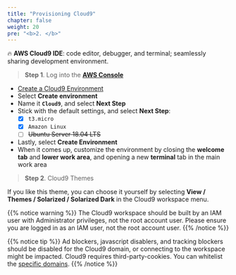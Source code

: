 ```yaml
---
title: "Provisioning Cloud9"
chapter: false
weight: 20
pre: "<b>2. </b>"
---
```


🔥 **AWS Cloud9 IDE**: code editor, debugger, and terminal; seamlessly sharing development environment.

> **Step 1**. Log into the [**AWS Console**](https://console.aws.amazon.com)

- [Create a Cloud9 Environment](https://ap-southeast-1.console.aws.amazon.com/cloud9/home?region=ap-southeast-1)
- Select **Create environment**
- Name it **`Cloud9`**, and select **Next Step**
- Stick with the default settings, and select **Next Step**: 
    - [x] `t3.micro`
    - [x] `Amazon Linux`
    - [ ] ~~Ubuntu Server 18.04 LTS~~
- Lastly, select **Create Environment**
- When it comes up, customize the environment by closing the **welcome tab**
and **lower work area**, and opening a new **terminal** tab in the main work area

> **Step 2**. Cloud9 Themes

If you like this theme, you can choose it yourself by selecting **View / Themes / Solarized / Solarized Dark**
in the Cloud9 workspace menu.

{{% notice warning %}}
The Cloud9 workspace should be built by an IAM user with Administrator privileges,
not the root account user. Please ensure you are logged in as an IAM user, not the root account user.
{{% /notice %}}

{{% notice tip %}}
Ad blockers, javascript disablers, and tracking blockers should be disabled for
the Cloud9 domain, or connecting to the workspace might be impacted.
Cloud9 requires third-party-cookies. You can whitelist the [specific domains]( https://docs.aws.amazon.com/cloud9/latest/user-guide/troubleshooting.html#troubleshooting-env-loading).
{{% /notice %}}